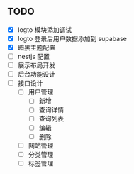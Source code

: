 ## TODO

- [X] logto 模块添加调试
- [x] logto 登录后用户数据添加到 supabase
- [x] 暗黑主题配置
- [ ] nestjs 配置
- [ ] 展示布局开发
- [ ] 后台功能设计
- [ ] 接口设计
  - [ ] 用户管理
    - [ ] 新增
    - [ ] 查询详情
    - [ ] 查询列表
    - [ ] 编辑
    - [ ] 删除
  - [ ] 网站管理
  - [ ] 分类管理
  - [ ] 标签管理